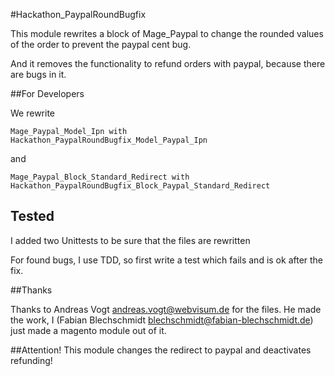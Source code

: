 #Hackathon_PaypalRoundBugfix

This module rewrites a block of Mage_Paypal to change the rounded values of the order to prevent the paypal cent bug.

And it removes the functionality to refund orders with paypal, because there are bugs in it.

##For Developers

We rewrite

    Mage_Paypal_Model_Ipn with Hackathon_PaypalRoundBugfix_Model_Paypal_Ipn
and

    Mage_Paypal_Block_Standard_Redirect with Hackathon_PaypalRoundBugfix_Block_Paypal_Standard_Redirect

## Tested
I added two Unittests to be sure that the files are rewritten

For found bugs, I use TDD, so first write a test which fails and is ok after the fix.

##Thanks

Thanks to Andreas Vogt <andreas.vogt@webvisum.de> for the files. He made the work, I (Fabian Blechschmidt <blechschmidt@fabian-blechschmidt.de>) just made a magento module out of it.

##Attention!
This module changes the redirect to paypal and deactivates refunding!